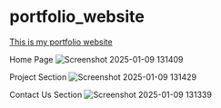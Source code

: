 # portfolio_website
[This is my portfolio website](https://shubhambabar.github.io/portfolio_website/)

Home Page
![Screenshot 2025-01-09 131409](https://github.com/user-attachments/assets/dea38357-7379-4087-a559-76d8c2b2120a)

Project Section
![Screenshot 2025-01-09 131429](https://github.com/user-attachments/assets/56ac8be9-93b5-4210-98ef-df0147b981bc)

Contact Us Section
![Screenshot 2025-01-09 131339](https://github.com/user-attachments/assets/a40e68a7-ecc9-4628-8a0c-267c645e7f27)
